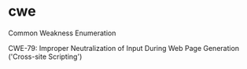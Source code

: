# cwe
Common Weakness Enumeration

CWE-79: Improper Neutralization of Input During Web Page Generation ('Cross-site Scripting')
